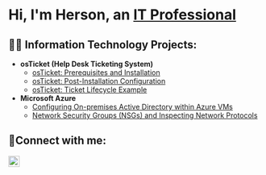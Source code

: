 <h1>Hi, I'm Herson, an <a href="https://www.linkedin.com/in/herson-guevara-29ab3127b/">IT Professional</a></h1>

<h2>👨‍💻 Information Technology Projects:</h2>

- <b>osTicket (Help Desk Ticketing System)</b>
  - [osTicket: Prerequisites and Installation](https://github.com/guevaraog/osticket-prereqs)
  - [osTicket: Post-Installation Configuration](https://github.com/guevaraog/post-install-config)
  - [osTicket: Ticket Lifecycle Example](https://github.com/guevaraog/ticket-lifecycle)
- <b>Microsoft Azure</b>
  - [Configuring On-premises Active Directory within Azure VMs](https://github.com/guevaraog/configure-ad)
  - [Network Security Groups (NSGs) and Inspecting Network Protocols](https://github.com/guevaraog/azure-network-protocols)

<h2>🤳Connect with me:</h2>

[<img align="left" alt="Josh | LinkedIn" width="22px" src="https://cdn.jsdelivr.net/npm/simple-icons@v3/icons/linkedin.svg" />][linkedin]



[linkedin]: https://linkedin.com/in/Josh
